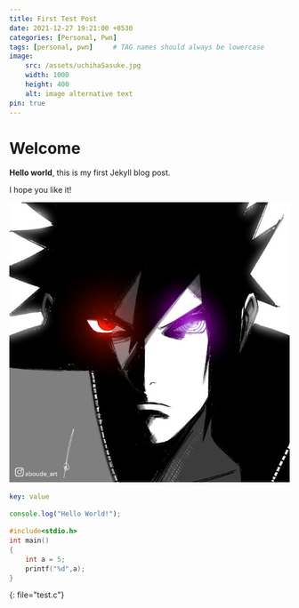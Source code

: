 ```yaml
---
title: First Test Post
date: 2021-12-27 19:21:00 +0530
categories: [Personal, Pwn]
tags: [personal, pwn]     # TAG names should always be lowercase
image:
    src: /assets/uchihaSasuke.jpg
    width: 1000
    height: 400
    alt: image alternative text
pin: true
---
```


# Welcome

**Hello world**, this is my first Jekyll blog post.

I hope you like it!

![Sample Image](/assets/uchihaSasuke.jpg)

```yaml
key: value
```

```js
console.log("Hello World!");
```

```c
#include<stdio.h>
int main()
{
    int a = 5;
    printf("%d",a);
}
```
{: file="test.c"}